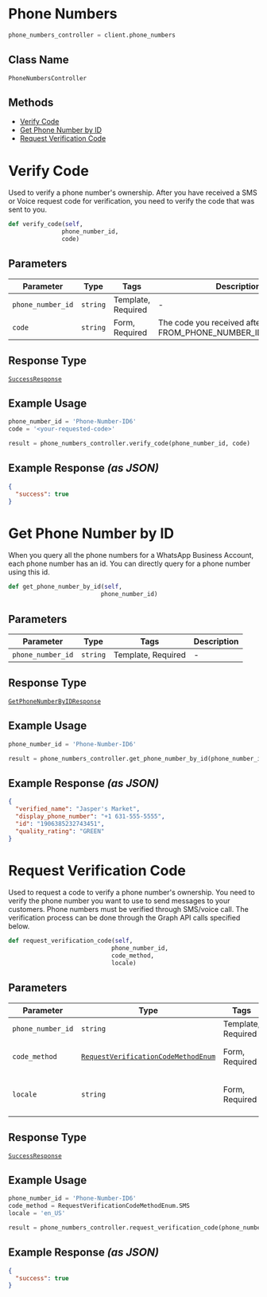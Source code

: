 # Phone Numbers

```python
phone_numbers_controller = client.phone_numbers
```

## Class Name

`PhoneNumbersController`

## Methods

* [Verify Code](../../doc/controllers/phone-numbers.md#verify-code)
* [Get Phone Number by ID](../../doc/controllers/phone-numbers.md#get-phone-number-by-id)
* [Request Verification Code](../../doc/controllers/phone-numbers.md#request-verification-code)


# Verify Code

Used to verify a phone number's ownership. After you have received a SMS or Voice request code for verification, you need to verify the code that was sent to you.

```python
def verify_code(self,
               phone_number_id,
               code)
```

## Parameters

| Parameter | Type | Tags | Description |
|  --- | --- | --- | --- |
| `phone_number_id` | `string` | Template, Required | - |
| `code` | `string` | Form, Required | The code you received after calling FROM_PHONE_NUMBER_ID/request_code. |

## Response Type

[`SuccessResponse`](../../doc/models/success-response.md)

## Example Usage

```python
phone_number_id = 'Phone-Number-ID6'
code = '<your-requested-code>'

result = phone_numbers_controller.verify_code(phone_number_id, code)
```

## Example Response *(as JSON)*

```json
{
  "success": true
}
```


# Get Phone Number by ID

When you query all the phone numbers for a WhatsApp Business Account, each phone number has an id. You can directly query for a phone number using this id.

```python
def get_phone_number_by_id(self,
                          phone_number_id)
```

## Parameters

| Parameter | Type | Tags | Description |
|  --- | --- | --- | --- |
| `phone_number_id` | `string` | Template, Required | - |

## Response Type

[`GetPhoneNumberByIDResponse`](../../doc/models/get-phone-number-by-id-response.md)

## Example Usage

```python
phone_number_id = 'Phone-Number-ID6'

result = phone_numbers_controller.get_phone_number_by_id(phone_number_id)
```

## Example Response *(as JSON)*

```json
{
  "verified_name": "Jasper's Market",
  "display_phone_number": "+1 631-555-5555",
  "id": "1906385232743451",
  "quality_rating": "GREEN"
}
```


# Request Verification Code

Used to request a code to verify a phone number's ownership. You need to verify the phone number you want to use to send messages to your customers. Phone numbers must be verified through SMS/voice call. The verification process can be done through the Graph API calls specified below.

```python
def request_verification_code(self,
                             phone_number_id,
                             code_method,
                             locale)
```

## Parameters

| Parameter | Type | Tags | Description |
|  --- | --- | --- | --- |
| `phone_number_id` | `string` | Template, Required | - |
| `code_method` | [`RequestVerificationCodeMethodEnum`](../../doc/models/request-verification-code-method-enum.md) | Form, Required | Chosen method for verification. |
| `locale` | `string` | Form, Required | Your locale. For example: "en_US". |

## Response Type

[`SuccessResponse`](../../doc/models/success-response.md)

## Example Usage

```python
phone_number_id = 'Phone-Number-ID6'
code_method = RequestVerificationCodeMethodEnum.SMS
locale = 'en_US'

result = phone_numbers_controller.request_verification_code(phone_number_id, code_method, locale)
```

## Example Response *(as JSON)*

```json
{
  "success": true
}
```

